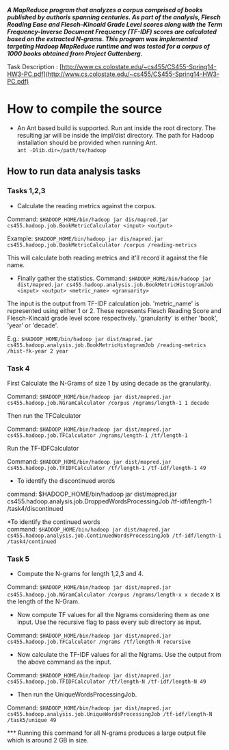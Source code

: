 ***A MapReduce program that analyzes a corpus comprised of books published by authoris spanning centuries. As part of the analysis, Flesch Reading Ease and Flesch–Kincaid Grade Level scores along with the Term Frequency-Inverse Document Frequency (TF-IDF) scores are calculated based on the extracted N-grams. This program was implemented targeting Hadoop MapReduce runtime and was tested for a corpus of 1000 books obtained from Project Guttenberg.***

Task Description : [http://www.cs.colostate.edu/~cs455/CS455-Spring14-HW3-PC.pdf](http://www.cs.colostate.edu/~cs455/CS455-Spring14-HW3-PC.pdf)

How to compile the source
=========================
- An Ant based build is supported. Run ant inside the root directory. The resulting jar will be inside the impl/dist directory.
  The path for Hadoop installation should be provided when running Ant.  
  ```ant -Dlib.dir=/path/to/hadoop```

## How to run data analysis tasks

### Tasks 1,2,3

- Calculate the reading metrics against the corpus.

Command: ```$HADOOP_HOME/bin/hadoop jar dis/mapred.jar cs455.hadoop.job.BookMetricCalculator <input> <output>```

Example:  ```$HADOOP_HOME/bin/hadoop jar dis/mapred.jar cs455.hadoop.job.BookMetricCalculator /corpus /reading-metrics```

This will calculate both reading metrics and it'll record it against the file name. 

- Finally gather the statistics.
Command:	```$HADOOP_HOME/bin/hadoop jar dist/mapred.jar cs455.hadoop.analysis.job.BookMetricHistogramJob <input> <output> <metric_name> <granuarity> ```

The input is the output from TF-IDF calculation job.
'metric_name' is represented using either 1 or 2. These represents Flesch Reading Score and Flesch-Kincaid grade level score respectively.
'granularity' is either 'book', 'year' or 'decade'.

E.g.:		```$HADOOP_HOME/bin/hadoop jar dist/mapred.jar cs455.hadoop.analysis.job.BookMetricHistogramJob /reading-metrics /hist-fk-year 2 year```


### Task 4
First Calculate the N-Grams of size 1 by using decade as the granularity.

Command: ```$HADOOP_HOME/bin/hadoop jar dist/mapred.jar cs455.hadoop.job.NGramCalculator /corpus /ngrams/length-1 1 decade```

Then run the TFCalculator

Command: ```$HADOOP_HOME/bin/hadoop jar dist/mapred.jar cs455.hadoop.job.TFCalculator /ngrams/length-1 /tf/length-1```

Run the TF-IDFCalculator

Command: ```$HADOOP_HOME/bin/hadoop jar dist/mapred.jar cs455.hadoop.job.TFIDFCalculator /tf/length-1 /tf-idf/length-1 49```

* To identify the discontinued words

command: $HADOOP_HOME/bin/hadoop jar dist/mapred.jar cs455.hadoop.analysis.job.DroppedWordsProcessingJob /tf-idf/length-1 /task4/discontinued


*To identify the continued words  
command: ```$HADOOP_HOME/bin/hadoop jar dist/mapred.jar cs455.hadoop.analysis.job.ContinuedWordsProcessingJob /tf-idf/length-1 /task4/continued```


### Task 5
* Compute the N-grams for length 1,2,3 and 4.

Command: ```$HADOOP_HOME/bin/hadoop jar dist/mapred.jar cs455.hadoop.job.NGramCalculator /corpus /ngrams/length-x x decade```
x is the length of the N-Gram.

* Now compute TF values for all the Ngrams considering them as one input. Use the recursive flag to pass every sub directory as input.

Command: ```$HADOOP_HOME/bin/hadoop jar dist/mapred.jar cs455.hadoop.job.TFCalculator /ngrams /tf/length-N recursive```

* Now calculate the TF-IDF values for all the Ngrams. Use the output from the above command as the input.

Command: ```$HADOOP_HOME/bin/hadoop jar dist/mapred.jar cs455.hadoop.job.TFIDFCalculator /tf/length-N /tf-idf/length-N 49```

* Then run the UniqueWordsProcessingJob.

Command: ```$HADOOP_HOME/bin/hadoop jar dist/mapred.jar cs455.hadoop.analysis.job.UniqueWordsProcessingJob /tf-idf/length-N /task5/unique 49```

*** Running this command for all N-grams produces a large output file which is around 2 GB in size.

